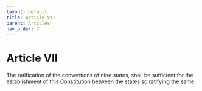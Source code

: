 ```yaml
---
layout: default
title: Article VII
parent: Articles
nav_order: 7
---
```


# Article VII

The ratification of the conventions of nine states, shall be sufficient for the establishment of this Constitution between the states so ratifying the same.
